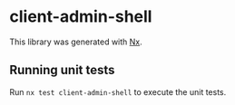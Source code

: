 # client-admin-shell

This library was generated with [Nx](https://nx.dev).

## Running unit tests

Run `nx test client-admin-shell` to execute the unit tests.
